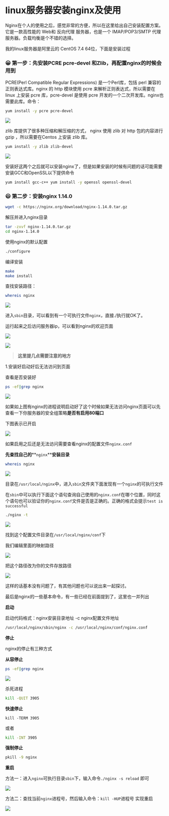 # linux服务器安装nginx及使用

Nginx在个人的使用之后，感觉非常的方便，所以在这里给出自己安装配置方案。它是一款高性能的 Web和 反向代理 服务器，也是一个 IMAP/POP3/SMTP 代理服务器。负载均衡是个不错的选择。

我的linux服务器是阿里云的 CentOS 7.4 64位，下面是安装过程

### 😀 **第一步：先安装PCRE pcre-devel 和Zlib，再配置nginx的时候会用到**

PCRE(Perl Compatible Regular Expressions) 是一个Perl库，包括 perl 兼容的正则表达式库。nginx 的 http 模块使用 pcre 来解析正则表达式，所以需要在 linux 上安装 pcre 库，pcre-devel 是使用 pcre 开发的一个二次开发库。nginx也需要此库。命令：

```bash
yum install -y pcre pcre-devel
```

![](https://img2018.cnblogs.com/blog/1470384/201904/1470384-20190409121542122-2035469450.png)

zlib 库提供了很多种压缩和解压缩的方式， nginx 使用 zlib 对 http 包的内容进行 gzip ，所以需要在Centos 上安装 zlib 库。

```bash
yum install -y zlib zlib-devel
```

![](https://img2018.cnblogs.com/blog/1470384/201904/1470384-20190409121703911-1003096243.png)

安装好这两个之后就可以安装nginx了，但是如果安装的时候有问题的话可能需要安装GCC和OpenSSL以下提供命令

```bash
yum install gcc-c++ yum install -y openssl openssl-devel
```

### 😃 **第二步：安装nginx 1.14.0**

```bash
wget -c https://nginx.org/download/nginx-1.14.0.tar.gz
```

解压并进入nginx目录

```bash
tar -zxvf nginx-1.14.0.tar.gz
cd nginx-1.14.0
```

使用nginx的默认配置

```bash
./configure
```

编译安装

```bash
make
make install
```

查找安装路径：

```bash
whereis nginx
```

![](https://img2018.cnblogs.com/blog/1470384/201904/1470384-20190409141710895-1972575936.png)

进入`sbin`目录，可以看到有一个可执行文件`nginx`，直接./执行就OK了。

运行起来之后访问服务器ip，可以看到nginx的欢迎页面

![](https://img2018.cnblogs.com/blog/1470384/201904/1470384-20190409141912922-232230531.png)

![](https://img2018.cnblogs.com/blog/1470384/201904/1470384-20190409151623454-1676344291.png)

> &#x20;**这里提几点需要注意的地方**

1.安装好启动好后无法访问到页面

查看是否安装好

```bash
ps -ef|grep nginx
```

![](https://img2018.cnblogs.com/blog/1470384/201904/1470384-20190409152151927-909034755.png)

如果如上图有nginx的进程说明启动好了这个时候如果无法访问nginx页面可以先查看一下你服务器的安全组策略**是否有启用80端口**

下图表示已开启

![](https://img2018.cnblogs.com/blog/1470384/201904/1470384-20190409152428264-647363183.png)

如果启用之后还是无法访问需要查看nginx的配置文件`nginx.conf`

**先查找自己的**\*\*`nginx`\*\***安装目录**

```bash
whereis nginx
```

![](https://img2018.cnblogs.com/blog/1470384/201904/1470384-20190409152712344-1875541177.png)

目录在`/usr/local/nginx`中，进入`sbin`文件夹下面发现有一个`nginx`的可执行文件

在`sbin`中可以执行下面这个语句查询自己使用的`nginx.conf`在哪个位置，同时这个语句也可以验证你的`nginx.conf`文件是否是正确的。正确的格式会提示`test is successful`

```bash
./nginx -t
```

![](https://img2018.cnblogs.com/blog/1470384/201904/1470384-20190409153042438-1377542008.png)

找到这个配置文件目录在`/usr/local/nginx/conf`下

我们编辑里面的映射路径

![](https://img2018.cnblogs.com/blog/1470384/201904/1470384-20190409153506109-1419287243.png)

把这个路径改为你的文件存放路径

![](https://img2018.cnblogs.com/blog/1470384/201904/1470384-20190409153602121-86768224.png)

这样的话基本没有问题了，有其他问题也可以说出来一起探讨。

最后是nginx的一些基本命令，有一些已经在前面提到了，这里也一并列出

**启动**

启动代码格式：nginx安装目录地址 -c nginx配置文件地址

```bash
/usr/local/nginx/sbin/nginx -c /usr/local/nginx/conf/nginx.conf
```

**停止**

nginx的停止有三种方式

**从容停止**

```bash
ps -ef|grep nginx
```

![](https://img2018.cnblogs.com/blog/1470384/201904/1470384-20190409154711813-1966650821.png)

杀死进程

```bash
kill -QUIT 3905
```

**快速停止**

```abap
kill -TERM 3905
```

或者

```bash
kill -INT 3905
```

**强制停止**

```bash
pkill -9 nginx
```

**重启**

方法一：进入`nginx`可执行目录`sbin`下，输入命令`./nginx -s reload` 即可

![](https://img2018.cnblogs.com/blog/1470384/201904/1470384-20190409155547898-1115398652.png)

方法二：查找当前`nginx`进程号，然后输入命令：`kill -HUP`进程号 实现重启

![](https://img2018.cnblogs.com/blog/1470384/201904/1470384-20190409155908331-1050350400.png)
